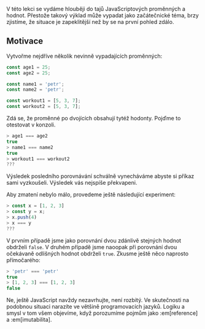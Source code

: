 V této lekci se vydáme hlouběji do tajů JavaScriptových proměnných a hodnot. Přestože takový výklad může vypadat jako začátečnické téma, brzy zjistíme, že situace je zapeklitější než by se na první pohled zdálo. 

## Motivace

Vytvořme nejdříve několik nevinně vypadajících proměnných:

```js
const age1 = 25;
const age2 = 25;

const name1 = 'petr';
const name2 = 'petr';

const workout1 = [5, 3, 7];
const workout2 = [5, 3, 7];
```

Zdá se, že proměnné po dvojících obsahují tytéž hodonty. Pojďme to otestovat v konzoli.

```js
> age1 === age2
true
> name1 === name2
true
> workout1 === workout2
???
```

Výsledek posledního porovnávání schválně vynecháváme abyste si příkaz sami vyzkoušeli. Výsledek vás nejspíše překvapeni. 

Aby zmatení nebylo málo, provedeme ještě následující experiment:

```js
> const x = [1, 2, 3]
> const y = x;
> x.push(4)
> x === y
???
```

V prvním případě jsme jako porovnání dvou zdánlivě stejných hodnot obdrželi `false`. V druhém případě jsme naoopak při porovnání dvou očekávaně odlišných hodnot obdrželi `true`. Zkusme ještě něco naprosto přímočarého:

```js
> 'petr' === 'petr'
true
> [1, 2, 3] === [1, 2, 3]
false
```

Ne, ještě JavaScript navždy nezavrhujte, není rozbitý. Ve skutečnosti na podobnou situaci narazíte ve většině programovacích jazyků. Logiku a smysl v tom všem objevíme, když porozumíme pojmům jako :em[reference] a :em[imutabilita].
